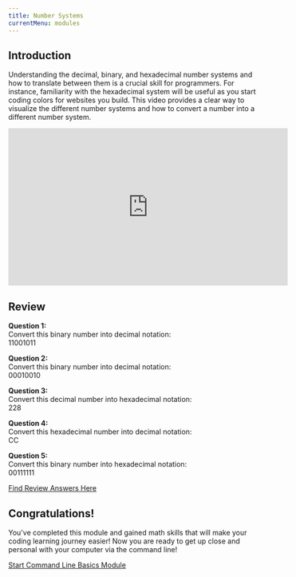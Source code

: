 ```yaml
---
title: Number Systems
currentMenu: modules
---
```


## Introduction  

Understanding the decimal, binary, and hexadecimal number systems and how to translate between them is a crucial skill for programmers. For instance, familiarity with the hexadecimal system will be useful as you start coding colors for websites you build. This video provides a clear way to visualize the different number systems and how to convert a number into a different number system.

<div class="youtube-wrapper"><iframe width="560" height="315" src="https://www.youtube.com/embed/ZL-LhaaMTTE?rel=0" frameborder="0" allowfullscreen></iframe></div>

## Review  
**Question 1:**  
Convert this binary number into decimal notation:   
11001011   

**Question 2:**  
Convert this binary number into decimal notation:  
00010010  

**Question 3:**  
Convert this decimal number into hexadecimal notation:  
228

**Question 4:**  
Convert this hexadecimal number into decimal notation:  
CC  

**Question 5:**  
Convert this binary number into hexadecimal notation:  
00111111  

[Find Review Answers Here](../../ANSWERS.md)  

## Congratulations!  
You've completed this module and gained math skills that will make your coding learning journey easier! Now you are ready to get up close and personal with your computer via the command line!  

[Start Command Line Basics Module](../../command-line-basics/)
